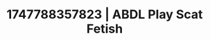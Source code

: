 ---
categories:
- Skin worship
- Virtual reality
- Squirting orgasm
- Shadow kink
- Story-driven erotica
image: /assets/images/1747788357823.jpg
layout: post
seo:
  description: Featured content with artistic ABDL Play, Scat Fetish. HD images available.
  keywords: ABDL Play, Scat Fetish
  og_image: /assets/images/1747788357823.jpg
  schema_type: VisualArtwork
tags:
- ABDL Play
- Scat Fetish
- '#1747788357823'
title: 1747788357823 | ABDL Play Scat Fetish
---